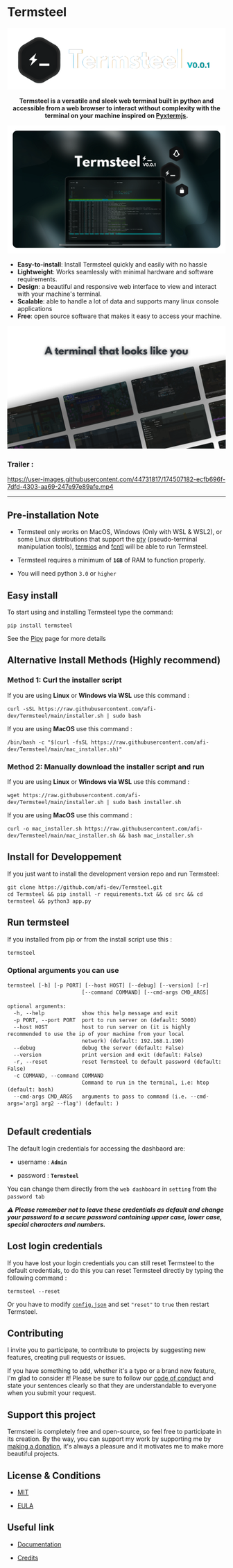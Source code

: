 # Termsteel


<p align="center"><img src="https://raw.githubusercontent.com/afi-dev/Termsteel/main/.github/assets/termsteel_logo.png" style="max-width: 100%;"></p>

<p align="center"><strong>Termsteel is a versatile and sleek web terminal built in python and accessible from a web browser to interact without complexity with the terminal on your machine inspired on <a href="https://github.com/cs01/pyxtermjs">Pyxtermjs</a>.</strong></p>

![termsteel_banner.png](https://raw.githubusercontent.com/afi-dev/Termsteel/main/.github/assets/termsteel_banner.png)

- **Easy-to-install**: Install Termsteel quickly and easily with no hassle
- **Lightweight**: Works seamlessly with minimal hardware and software requirements.
- **Design**: a beautiful and responsive web interface to view and interact with your machine's terminal.
- **Scalable**: able to handle a lot of data and supports many linux console applications
- **Free**: open source software that makes it easy to access your machine.

![termsteel_cards.png](https://raw.githubusercontent.com/afi-dev/Termsteel/main/.github/assets/termsteel_cards.png)

### Trailer : 

https://user-images.githubusercontent.com/44731817/174507182-ecfb696f-7dfd-4303-aa69-247e97e89afe.mp4


-----

## Pre-installation Note

- Termsteel only works on MacOS, Windows (Only with WSL & WSL2), or some Linux distributions that support the [pty](https://docs.python.org/3/library/pty.html) (pseudo-terminal manipulation tools), [termios](https://docs.python.org/3/library/termios.html) and [fcntl](http://manpages.ubuntu.com/manpages/bionic/man2/fcntl.2.html) will be able to run Termsteel.

- Termsteel requires a minimum of **`1GB`** of RAM to function properly.

- You will need python `3.0` or `higher`

## Easy install 

To start using and installing Termsteel type the command:

```
pip install termsteel
```
See the [Pipy](https://pypi.org/project/termsteel/) page for more details

## Alternative Install Methods (Highly recommend)

### Method 1: Curl the installer script

If you are using **Linux** or **Windows via WSL** use this command :
```
curl -sSL https://raw.githubusercontent.com/afi-dev/Termsteel/main/installer.sh | sudo bash
```

If you are using **MacOS** use this command :
```
/bin/bash -c "$(curl -fsSL https://raw.githubusercontent.com/afi-dev/Termsteel/main/mac_installer.sh)"
```

### Method 2: Manually download the installer script and run

If you are using **Linux** or **Windows via WSL** use this command :
```
wget https://raw.githubusercontent.com/afi-dev/Termsteel/main/installer.sh | sudo bash installer.sh
```

If you are using **MacOS** use this command :
```
curl -o mac_installer.sh https://raw.githubusercontent.com/afi-dev/Termsteel/main/mac_installer.sh && bash mac_installer.sh
```

## Install for Developpement
If you just want to install the development version repo and run Termsteel:

```
git clone https://github.com/afi-dev/Termsteel.git
cd Termsteel && pip install -r requirements.txt && cd src && cd termsteel && python3 app.py
```

## Run termsteel

If you installed from pip or from the install script use this :
```
termsteel
```

### Optional arguments you can use
```
termsteel [-h] [-p PORT] [--host HOST] [--debug] [--version] [-r]
                        [--command COMMAND] [--cmd-args CMD_ARGS]

optional arguments:
  -h, --help            show this help message and exit
  -p PORT, --port PORT  port to run server on (default: 5000)
  --host HOST           host to run server on (it is highly recommended to use the ip of your machine from your local
                        network) (default: 192.168.1.190)
  --debug               debug the server (default: False)
  --version             print version and exit (default: False)
  -r, --reset           reset Termsteel to default password (default: False)
  -c COMMAND, --command COMMAND
                        Command to run in the terminal, i.e: htop (default: bash)
  --cmd-args CMD_ARGS   arguments to pass to command (i.e. --cmd-args='arg1 arg2 --flag') (default: )
  
```

## Default credentials

The default login credentials for accessing the dashbaord are:

- username : **`Admin`**

- password : **`Termsteel`**

You can change them directly from the `web dashboard` in `setting` from the `password tab`

***⚠️ Please remember not to leave these credentials as default and change your password to a secure password containing upper case, lower case, special characters and numbers.***

## Lost login credentials

If you have lost your login credentials you can still reset Termsteel to the default credentials, to do this you can reset Termsteel directly by typing the following command : 

```
termsteel --reset
``` 

Or you have to modify [`config.json`](https://github.com/afi-dev/Termsteel/blob/main/config.json) and set `"reset"` to `true` then restart Termsteel.

## Contributing

I invite you to participate, to contribute to projects by suggesting new features, creating pull requests or issues.

If you have something to add, whether it's a typo or a brand new feature, I'm glad to consider it! Please be sure to follow our [code of conduct](https://github.com/afi-dev/Termsteel/blob/main/CODE_OF_CONDUCT.md) and state your sentences clearly so that they are understandable to everyone when you submit your request.

## Support this project

Termsteel is completely free and open-source, so feel free to participate in its creation. By the way, you can support my work by supporting me by [making a donation](https://ko-fi.com/afidev), it's always a pleasure and it motivates me to make more beautiful projects. 

## License & Conditions

- [MIT](https://github.com/afi-dev/Termsteel/blob/main/LICENSE)

- [EULA](https://github.com/afi-dev/Termsteel/blob/main/EULA)

## Useful link

- [Documentation](https://github.com/afi-dev/Termsteel/wiki)

- [Credits](https://github.com/afi-dev/Termsteel/blob/main/CREDITS.md)
